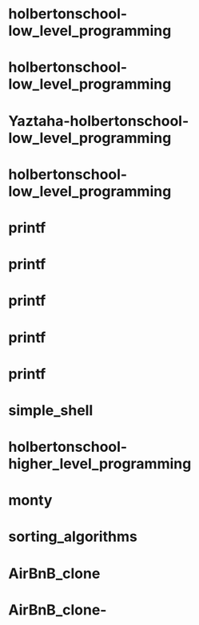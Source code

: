 # holbertonschool-low_level_programming
# holbertonschool-low_level_programming
# Yaztaha-holbertonschool-low_level_programming
# holbertonschool-low_level_programming
# printf
# printf
# printf
# printf
# printf
# simple_shell
# holbertonschool-higher_level_programming
# monty
# sorting_algorithms
# AirBnB_clone
# AirBnB_clone-
